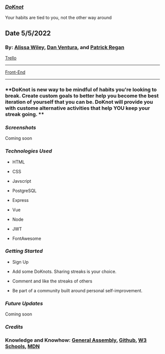 ### [ **_DoKnot_**](https://neighbourhood-front.herokuapp.com/)

Your habits are tied to you, not the other way around


## Date 5/5/2022

### By: [Alissa Wiley](https://github.com/alissaestelle), [Dan Ventura](https://github.com/dventura221), and [Patrick Regan](https://github.com/pregan23)

[Trello](https://trello.com/b/mMRXbVPx/doknots)

---

[Front-End](https://github.com/pregan23/DoKnotsFront)

---

### **DoKnot is new way to be mindful of habits you're looking to break.  Create custom goals to better help you become the best iteration of yourself that you can be. DoKnot will provide you with custome alternative activities that help YOU keep your streak going. **

### **_Screenshots_**

Coming soon


### **_Technologies Used_**

- HTML

- CSS

- Javscript

- PostgreSQL

- Express

- Vue

- Node

- JWT

- FontAwesome


### **_Getting Started_**

- Sign Up

- Add some DoKnots.  Sharing streaks is your choice.

- Comment and like the streaks of others

- Be part of a community built around personal self-improvement.

### **_Future Updates_**

Coming soon


### **_Credits_**





### **Knowledge and Knowhow**: [General Assembly](https://generalassemb.ly/), [Github](https://github.com/), [W3 Schools](https://www.w3schools.com/), [MDN](https://developer.mozilla.org/en-US/)

